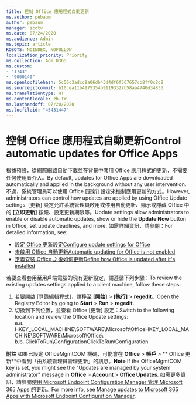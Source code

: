 ```yaml
---
title: 控制 Office 應用程式自動更新
ms.author: pebaum
author: pebaum
manager: scotv
ms.date: 07/24/2020
ms.audience: Admin
ms.topic: article
ROBOTS: NOINDEX, NOFOLLOW
localization_priority: Priority
ms.collection: Adm_O365
ms.custom:
- "1743"
- "9000140"
ms.openlocfilehash: 5c56c3adcc9a06db43d4df6f367657cb8ff0c8c8
ms.sourcegitcommit: b10cea11b4975354b91193327b58aa4740d34833
ms.translationtype: HT
ms.contentlocale: zh-TW
ms.lasthandoff: 07/28/2020
ms.locfileid: "45431447"
---
```

# <a name="control-automatic-updates-for-office-apps"></a><span data-ttu-id="ac8fa-102">控制 Office 應用程式自動更新</span><span class="sxs-lookup"><span data-stu-id="ac8fa-102">Control automatic updates for Office Apps</span></span>

<span data-ttu-id="ac8fa-103">根據預設，從網際網路自動下載並在背景中套用 Office 應用程式的更新，不需要任何使用者介入。</span><span class="sxs-lookup"><span data-stu-id="ac8fa-103">By default, updates for Office Apps are downloaded automatically and applied in the background without any user intervention.</span></span> <span data-ttu-id="ac8fa-104">不過，系統管理員可以使用 Office [更新] 設定來控制應用更新的方式。</span><span class="sxs-lookup"><span data-stu-id="ac8fa-104">However, administrators can control how updates are applied by using Office Update settings.</span></span> <span data-ttu-id="ac8fa-105">[更新] 設定允許系統管理員啟用或停用自動更新、顯示或隱藏 Office 中的 **[立即更新]** 按鈕、設定更新期限等。</span><span class="sxs-lookup"><span data-stu-id="ac8fa-105">Update settings allow administrators to enable or disable automatic updates, show or hide the **Update Now** button in Office, set update deadlines, and more.</span></span> <span data-ttu-id="ac8fa-106">如需詳細資訊，請參閱：</span><span class="sxs-lookup"><span data-stu-id="ac8fa-106">For detailed information, see:</span></span>

- [<span data-ttu-id="ac8fa-107">設定 Office 更新設定</span><span class="sxs-lookup"><span data-stu-id="ac8fa-107">Configure update settings for Office</span></span>](https://docs.microsoft.com/deployoffice/configure-update-settings-for-office-365-proplus)  
- [<span data-ttu-id="ac8fa-108">未啟用 Office 自動更新</span><span class="sxs-lookup"><span data-stu-id="ac8fa-108">Automatic updating for Office is not enabled</span></span>](https://support.microsoft.com/help/2753538/automatic-updating-for-office-2013-and-office-2016-click-to-run-is-not)  
- [<span data-ttu-id="ac8fa-109">定義安裝 Office 之後如何更新</span><span class="sxs-lookup"><span data-stu-id="ac8fa-109">Define how Office is updated after it's installed</span></span>](https://docs.microsoft.com/deployoffice/configuration-options-for-the-office-2016-deployment-tool#updates-element)

<span data-ttu-id="ac8fa-110">若要查看套用至用戶端電腦的現有更新設定，請遵循下列步驟：</span><span class="sxs-lookup"><span data-stu-id="ac8fa-110">To review the existing updates settings applied to a client machine, follow these steps:</span></span>

1. <span data-ttu-id="ac8fa-111">若要開啟 [登錄編輯程式]，請移至 **[開始]** > **[執行]** > **regedit**。</span><span class="sxs-lookup"><span data-stu-id="ac8fa-111">Open the Registry Editor by going to **Start** > **Run** > **regedit**.</span></span>
2. <span data-ttu-id="ac8fa-112">切換到下列位置，並查看 Office [更新] 設定：</span><span class="sxs-lookup"><span data-stu-id="ac8fa-112">Switch to the following location and review the Office Update settings:</span></span>  
    <span data-ttu-id="ac8fa-113">a.</span><span class="sxs-lookup"><span data-stu-id="ac8fa-113">a.</span></span> <span data-ttu-id="ac8fa-114">HKEY_LOCAL_MACHINE\SOFTWARE\Microsoft\Office</span><span class="sxs-lookup"><span data-stu-id="ac8fa-114">HKEY_LOCAL_MACHINE\SOFTWARE\Microsoft\Office</span></span>\  
    <span data-ttu-id="ac8fa-115">b.</span><span class="sxs-lookup"><span data-stu-id="ac8fa-115">b.</span></span> <span data-ttu-id="ac8fa-116">ClickToRun\Configuration</span><span class="sxs-lookup"><span data-stu-id="ac8fa-116">ClickToRun\Configuration</span></span>

<span data-ttu-id="ac8fa-117">**附註** 如果已設定 OfficeMgmtCOM 機碼，可能會在 **Office** > **帳戶** > \*\* Office 更新\*\*中看到「由系統管理員管理更新」的訊息。</span><span class="sxs-lookup"><span data-stu-id="ac8fa-117">**Note**  If the OfficeMgmtCOM key is set, you might see the "Updates are managed by your system administrator" message in **Office** > **Account** > **Office Updates**.</span></span> <span data-ttu-id="ac8fa-118">如需更多資訊，請參閱[使用 Microsoft Endpoint Configuration Manager 管理 Microsoft 365 Apps 的更新](https://docs.microsoft.com/deployoffice/manage-updates-to-office-365-proplus-with-system-center-configuration-manager#method-1-use-office-deployment-tool-to-enable-office-365-clients-to-receive-updates-from-configuration-manager)。</span><span class="sxs-lookup"><span data-stu-id="ac8fa-118">For more info, see [Manage updates to Microsoft 365 Apps with Microsoft Endpoint Configuration Manager](https://docs.microsoft.com/deployoffice/manage-updates-to-office-365-proplus-with-system-center-configuration-manager#method-1-use-office-deployment-tool-to-enable-office-365-clients-to-receive-updates-from-configuration-manager).</span></span>  